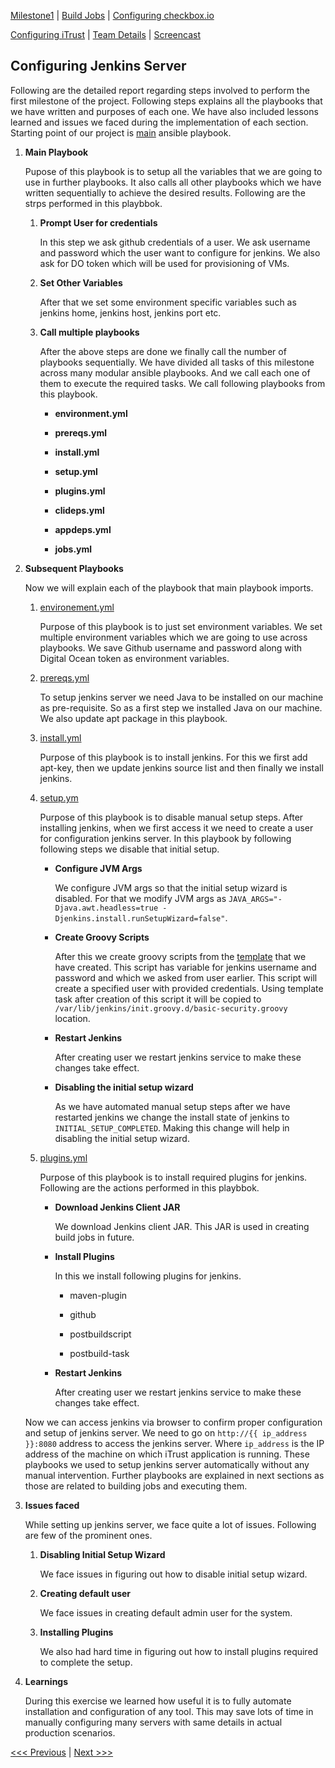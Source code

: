 [Milestone1](README.md) | [Build Jobs](JenkinsJobBuilder.md) | [Configuring checkbox.io](Checkbox.md)

[Configuring iTrust](ITrust.md) | [Team Details](Team.md) | [Screencast](Screencast.md)

Configuring Jenkins Server
----------------------------------

Following are the detailed report regarding steps involved to perform the first milestone of the project. Following steps explains all the playbooks that we have written and purposes of each one. We have also included lessons learned and issues we faced during the implementation of each section. Starting point of our project is [main](/final/main.yml) ansible playbook.

1. **Main Playbook**

	Pupose of this playbook is to setup all the variables that we are going to use in further playbooks. It also calls all other playbooks which we have written sequentially to achieve the desired results. Following are the strps performed in this playbbok.
	
	1. **Prompt User for credentials**
	
		In this step we ask github credentials of a user. We ask username and password which the user want to configure for jenkins. We also ask for DO token which will be used for provisioning of VMs.
		
	2. **Set Other Variables**
	
		After that we set some environment specific variables such as jenkins home, jenkins host, jenkins port etc.
		
	3. **Call multiple playbooks**
	
		After the above steps are done we finally call the number of playbooks sequentially. We have divided all tasks of this milestone across many modular ansible playbooks. And we call each one of them to execute the required tasks. We call following playbooks from this playbook.
		
		- **environment.yml**
		
		- **prereqs.yml**
		
		- **install.yml**
		
		- **setup.yml**
		
		- **plugins.yml**
		
		- **clideps.yml**
		
		- **appdeps.yml**
		
		- **jobs.yml**
	
2. **Subsequent Playbooks**

	Now we will explain each of the playbook that main playbook imports.
	
	1. [environement.yml](final/tasks/environment.yml)
	
		Purpose of this playbook is to just set environment variables. We set multiple environment variables which we are going to use across playbooks. We save Github username and password along with Digital Ocean token as environment variables.
		
	2. [prereqs.yml](final/tasks/prereqs.yml)
	
		To setup jenkins server we need Java to be installed on our machine as pre-requisite. So as a first step we installed Java on our machine. We also update apt package in this playbook.
		
	3. [install.yml](final/tasks/install.yml)
	
		Purpose of this playbook is to install jenkins. For this we first add apt-key, then we update jenkins source list and then finally we install jenkins.
	
	4. [setup.ym](final/tasks/setup.yml)
	
		Purpose of this playbook is to disable manual setup steps. After installing jenkins, when we first access it we need to create a user for configuration jenkins server. In this playbook by following following steps we disable that initial setup.
		
		- **Configure JVM Args**
	
			We configure JVM args so that the initial setup wizard is disabled. For that we modify JVM args as `JAVA_ARGS="-Djava.awt.headless=true -Djenkins.install.runSetupWizard=false"`.
		
		- **Create Groovy Scripts**
	
			After this we create groovy scripts from the [template](final/templates/jenkins_script.groovy.j2) that we have created. This script has variable for jenkins username and password and which we asked from user earlier. This script will create a specified user with provided credentials. Using template task after creation of this script it will be copied to `/var/lib/jenkins/init.groovy.d/basic-security.groovy` location.
			
		- **Restart Jenkins**
		
			After creating user we restart jenkins service to make these changes take effect.
		
		- **Disabling the initial setup wizard**
			
			As we have automated manual setup steps after we have restarted jenkins we change the install state of jenkins to `INITIAL_SETUP_COMPLETED`. Making this change will help in disabling the initial setup wizard.
		
	5. [plugins.yml](final/tasks/plugins.yml)
	
		Purpose of this playbook is to install required plugins for jenkins. Following are the actions performed in this playbbok.
		
		- **Download Jenkins Client JAR**
		
			We download Jenkins client JAR. This JAR is used in creating build jobs in future.
		
		- **Install Plugins**
			
			In this we install following plugins for jenkins.
			
			- maven-plugin
			
			- github
	  
			- postbuildscript
      
			- postbuild-task
		
		- **Restart Jenkins**
		
			After creating user we restart jenkins service to make these changes take effect.
			
	Now we can access jenkins via browser to confirm proper configuration and setup of jenkins server. We need to go on `http://{{ ip_address }}:8080` address to access the jenkins server. Where `ip_address` is the IP address of the machine on which iTrust application is running. These playbooks we used to setup jenkins server automatically without any manual intervention. Further playbooks are explained in next sections as those are related to building jobs and executing them.

2. **Issues faced**

	While setting up jenkins server, we face quite a lot of issues. Following are few of the prominent ones.
	
	1. **Disabling Initial Setup Wizard**
	
		We face issues in figuring out how to disable initial setup wizard. 
		
	2. **Creating default user**
	
		We face issues in creating default admin user for the system.

	3. **Installing Plugins**
	
		We also had hard time in figuring out how to install plugins required to complete the setup.
	
3. **Learnings**
	
	During this exercise we learned how useful it is to fully automate installation and configuration of any tool. This may save lots of time in manually configuring many servers with same details in actual production scenarios.
	
[<<< Previous](README.md) | [Next >>>](JenkinsJobBuilder.md)
